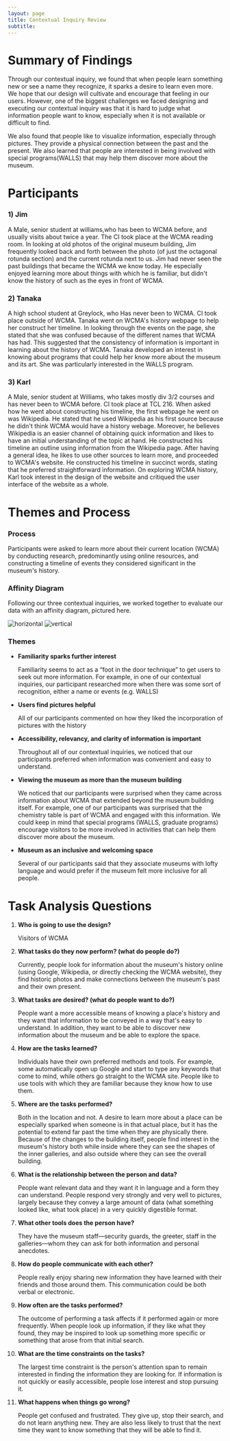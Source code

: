 ```yaml
---
layout: page
title: Contextual Inquiry Review
subtitle:
---
```


# Summary of Findings

Through our contextual inquiry, we found that when people learn something new or see a name they recognize, it sparks a desire to learn even more. We hope that our design will cultivate and encourage that feeling in our users. However, one of the biggest challenges we faced designing and executing our contextual inquiry was that it is hard to judge what information people want to know, especially when it is not available or difficult to find.

We also found that people like to visualize information, especially through pictures. They provide a physical connection between the past and the present. We also learned that people are interested in being involved with special programs(WALLS) that may help them discover more about the museum.

# Participants
### 1) Jim 
A Male, senior student at williams,who has been to WCMA before, and usually visits about twice a year.
The CI took place at the WCMA reading room.
In looking at old photos of the original museum building, Jim frequently looked back and forth between the photo (of just the octagonal rotunda section) and the current rotunda next to us. Jim had never seen the past buildings that became the WCMA we know today. He especially enjoyed learning more about things with which he is familiar, but didn't know the history of such as the eyes in front of WCMA.

### 2) Tanaka 
A high school student at Greylock, who Has never been to WCMA. CI took place outside of WCMA. Tanaka went on WCMA's history webpage to help her construct her timeline. In looking through the events on the page, she stated that she was confused because of the different names that WCMA has had. This suggested that the consistency of information is important in learning about the history of WCMA. Tanaka developed an interest in knowing about programs that could help her know more about the museum and its art. She was particularly interested in the WALLS program.

### 3) Karl 
A Male, senior student at Williams, who takes mostly div 3/2 courses and has never been to WCMA before. CI took place at TCL 216. When asked how he went about constructing his timeline, the first webpage he went on was Wikipedia. He stated that he used Wikipedia as his first source because he didn't think WCMA would have a history webage. Moreover, he believes Wikipedia is an easier channel of obtaining quick information and likes to have an initial understanding of the topic at hand. He constructed his timeline an outline using information from the Wikipedia page. After having a general idea, he likes to use other sources to learn more, and proceeded to WCMA's website. He constructed his timeline in succinct words, stating that he preferred straightforward information. On exploring WCMA history, Karl took interest in the design of the website and critiqued the user interface of the website as a whole.


# Themes and Process


### Process

Participants were asked to learn more about their current location (WCMA) by conducting research, predominantly using online resources, and constructing a timeline of events they considered significant in the museum's history.

### Affinity Diagram

Following our three contextual inquiries, we worked together to evaluate our data with an affinity diagram, pictured here.

![horizontal](/img/affinity-diagram2.jpg)
![vertical](/img/affinity-diagram1.jpg)

### Themes

* **Familiarity sparks further interest**

  Familiarity seems to act as a “foot in the door technique” to get users to seek out more information. For example, in one of our contextual inquiries, our participant researched more when there was some sort of recognition, either a name or events (e.g. WALLS)
 
* **Users find pictures helpful**

  All of our participants commented on how they liked the incorporation of pictures with the history
 
* **Accessibility, relevancy, and clarity of information is important**

  Throughout all of our contextual inquiries, we noticed that our participants preferred when information was convenient and easy to understand.

* **Viewing the museum as more than the museum building**

  We noticed that our participants were surprised when they came across information about WCMA that extended beyond the museum building itself. For example, one of our participants was surprised that the chemistry table is part of WCMA and engaged with this information. We could keep in mind that special programs (WALLS, graduate programs) encourage visitors to be more involved in activities that can help them discover more about the museum.

* **Museum as an inclusive and welcoming space**

  Several of our participants said that they associate museums with lofty language and would prefer if the museum felt more inclusive for all people.

# Task Analysis Questions

1. **Who is going to use the design?**

   Visitors of WCMA

2. **What tasks do they now perform? (what do people do?)**

   Currently, people look for information about the museum's history online (using Google, Wikipedia, or directly checking the WCMA website), they find historic photos and make connections between the museum's past and their own present.

3. **What tasks are desired? (what do people want to do?)**

   People want a more accessible means of knowing a place's history and they want that information to be conveyed in a way that's easy to understand. In addition, they want to be able to discover new information about the museum and be able to explore the space.

4. **How are the tasks learned?**

   Individuals have their own preferred methods and tools. For example, some automatically open up Google and start to type any keywords that come to mind, while others go straight to the WCMA site. People like to use tools with which they are familiar because they know how to use them.

5. **Where are the tasks performed?**

   Both in the location and not. A desire to learn more about a place can be especially sparked when someone is in that actual place, but it has the potential to extend far past the time when they are physically there. Because of the changes to the building itself, people find interest in the museum's history both while inside where they can see the shapes of the inner galleries, and also outside where they can see the overall building.

6. **What is the relationship between the person and data?**

   People want relevant data and they want it in language and a form they can understand. People respond very strongly and very well to pictures, largely because they convey a large amount of data (what something looked like, what took place) in a very quickly digestible format.

7. **What other tools does the person have?**

   They have the museum staff—security guards, the greeter, staff in the galleries—whom they can ask for both information and personal anecdotes.

8. **How do people communicate with each other?**

   People really enjoy sharing new information they have learned with their friends and those around them. This communication could be both verbal or electronic.

9. **How often are the tasks performed?**

   The outcome of performing a task affects if it performed again or more frequently. When people look up information, if they like what they found, they may be inspired to look up something more specific or something that arose from that initial search.

1. **What are the time constraints on the tasks?**

   The largest time constraint is the person's attention span to remain interested in finding the information they are looking for. If information is not quickly or easily accessible, people lose interest and stop pursuing it.

1. **What happens when things go wrong?**

   People get confused and frustrated. They give up, stop their search, and do not learn anything new. They are also less likely to trust that the next time they want to know something that they will be able to find it.
